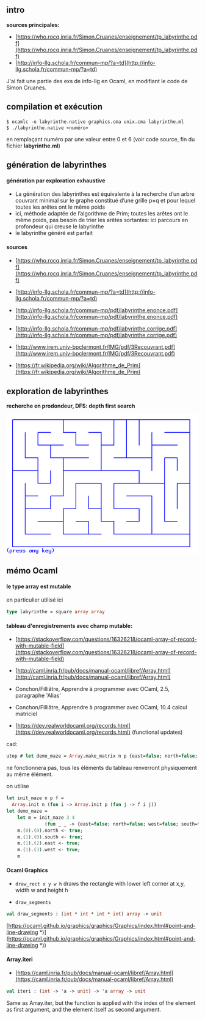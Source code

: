 

## intro

**sources principales:**

- [https://who.rocq.inria.fr/Simon.Cruanes/enseignement/tp_labyrinthe.pdf](https://who.rocq.inria.fr/Simon.Cruanes/enseignement/tp_labyrinthe.pdf)
- [http://info-llg.schola.fr/commun-mp/?a=td](http://info-llg.schola.fr/commun-mp/?a=td)

J'ai fait une partie des exs de info-llg en Ocaml, en modifiant
le code de Simon Cruanes.


## compilation et exécution

```
$ ocamlc -o labyrinthe.native graphics.cma unix.cma labyrinthe.ml
$ ./labyrinthe.native <numéro>
```

en remplaçant numéro par une valeur entre 0 et 6 (voir code source, 
fin du fichier **labyrinthe.ml**)


## génération de labyrinthes

#### génération par exploration exhaustive
  - La génération des labyrinthes est équivalente à la recherche
  d’un arbre couvrant minimal sur le graphe constitué d’une grille p×q
  et pour lequel toutes les arêtes ont le même poids
  - ici, méthode adaptée de l’algorithme de Prim; toutes les arêtes ont le même poids,
  pas besoin de trier les arêtes sortantes:
  ici parcours en profondeur qui creuse le labyrinthe
  - le labyrinthe généré est parfait


#### sources

- [https://who.rocq.inria.fr/Simon.Cruanes/enseignement/tp_labyrinthe.pdf](https://who.rocq.inria.fr/Simon.Cruanes/enseignement/tp_labyrinthe.pdf)

- [http://info-llg.schola.fr/commun-mp/?a=td](http://info-llg.schola.fr/commun-mp/?a=td)
- [http://info-llg.schola.fr/commun-mp/pdf/labyrinthe.enonce.pdf](http://info-llg.schola.fr/commun-mp/pdf/labyrinthe.enonce.pdf)
- [http://info-llg.schola.fr/commun-mp/pdf/labyrinthe.corrige.pdf](http://info-llg.schola.fr/commun-mp/pdf/labyrinthe.corrige.pdf)
- [http://www.irem.univ-bpclermont.fr/IMG/pdf/3Recouvrant.pdf](http://www.irem.univ-bpclermont.fr/IMG/pdf/3Recouvrant.pdf)
- [https://fr.wikipedia.org/wiki/Algorithme_de_Prim](https://fr.wikipedia.org/wiki/Algorithme_de_Prim)



## exploration de labyrinthes

**recherche en prodondeur, DFS: depth first search**

![dfs.gif](dfs.gif)




## mémo Ocaml

#### le type array est mutable

en particulier utilisé ici

```ocaml
type labyrinthe = square array array
```


#### tableau d'enregistrements avec champ mutable:

- [https://stackoverflow.com/questions/16326218/ocaml-array-of-record-with-mutable-field](https://stackoverflow.com/questions/16326218/ocaml-array-of-record-with-mutable-field)

- [http://caml.inria.fr/pub/docs/manual-ocaml/libref/Array.html](http://caml.inria.fr/pub/docs/manual-ocaml/libref/Array.html)

- Conchon/Filliâtre, Apprendre à programmer avec OCaml, 2.5, paragraphe 'Alias'

- Conchon/Filliâtre, Apprendre à programmer avec OCaml, 10.4 calcul matriciel

- [https://dev.realworldocaml.org/records.html](https://dev.realworldocaml.org/records.html)  (functional updates)

cad:

```ocaml
utop # let demo_maze = Array.make_matrix n p {east=false; north=false; west=false; south=false} ;;
```

ne fonctionnera pas, tous les éléments du tableau renverront physiquement
au même élément.

on utilise 
```ocaml
let init_maze n p f =
  Array.init n (fun i -> Array.init p (fun j -> f i j))
let demo_maze = 
    let m = init_maze 3 4 
              (fun _ _ -> {east=false; north=false; west=false; south=false}) in
    m.(0).(0).north <- true;
    m.(1).(0).south <- true;
    m.(1).(2).east <- true;
    m.(1).(3).west <- true;
    m
```


#### Ocaml Graphics

- `draw_rect x y w h` draws the rectangle with lower left corner at x,y,
width w and height h

- `draw_segments`

```ocaml
val draw_segments : (int * int * int * int) array -> unit
```

[https://ocaml.github.io/graphics/graphics/Graphics/index.html#point-and-line-drawing *)](https://ocaml.github.io/graphics/graphics/Graphics/index.html#point-and-line-drawing *))



#### Array.iteri

- [https://caml.inria.fr/pub/docs/manual-ocaml/libref/Array.html](https://caml.inria.fr/pub/docs/manual-ocaml/libref/Array.html)

```ocaml
val iteri : (int -> 'a -> unit) -> 'a array -> unit
```

Same as Array.iter, but the function is applied with the index of the element as first argument, and the element itself as second argument.
